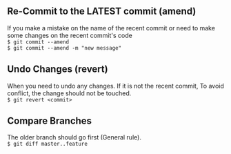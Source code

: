 ## Re-Commit to the LATEST commit (amend)  
If you make a mistake on the name of the recent commit or need to make some changes on the recent commit's code  
`$ git commit --amend`   
`$ git commit --amend -m "new message"`

## Undo Changes (revert)  
When you need to undo any changes. If it is not the recent commit, To avoid conflict, the change should not be touched.  
`$ git revert <commit>`   

## Compare Branches
The older branch should go first (General rule).  
`$ git diff master..feature` 
